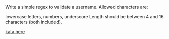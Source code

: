 Write a simple regex to validate a username. Allowed characters are:

lowercase letters,
numbers,
underscore
Length should be between 4 and 16 characters (both included).

[kata here](https://www.codewars.com/kata/56a3f08aa9a6cc9b75000023)